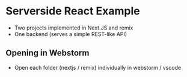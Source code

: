 # Serverside React Example

- Two projects implemented in Next.JS and remix
- One backend (serves a simple REST-like API)


## Opening in Webstorm

- Open each folder (nextjs / remix) individually in webstorm / vscode

